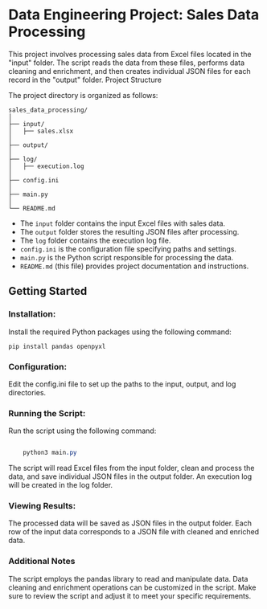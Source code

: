 # Data Engineering Project: Sales Data Processing

This project involves processing sales data from Excel files located in the "input" folder. The script reads the data from these files, performs data cleaning and enrichment, and then creates individual JSON files for each record in the "output" folder.
Project Structure

The project directory is organized as follows:

```
sales_data_processing/
│
├── input/
│   ├── sales.xlsx
│
├── output/
│
├── log/
│   ├── execution.log
│
├── config.ini
│
├── main.py
│
└── README.md
```
- The `input` folder contains the input Excel files with sales data.
- The `output` folder stores the resulting JSON files after processing.
- The `log` folder contains the execution log file.
- `config.ini` is the configuration file specifying paths and settings.
- `main.py` is the Python script responsible for processing the data.
- `README.md` (this file) provides project documentation and instructions.

## Getting Started

### Installation:

Install the required Python packages using the following command:

`pip install pandas openpyxl`

### Configuration:

Edit the config.ini file to set up the paths to the input, output, and log directories.

### Running the Script:

Run the script using the following command:

```css

    python3 main.py
```

The script will read Excel files from the input folder, clean and process the data, and save individual JSON files in the output folder. An execution log will be created in the log folder.

### Viewing Results:

The processed data will be saved as JSON files in the output folder. Each row of the input data corresponds to a JSON file with cleaned and enriched data.

### Additional Notes

The script employs the pandas library to read and manipulate data.
Data cleaning and enrichment operations can be customized in the script.
Make sure to review the script and adjust it to meet your specific requirements.
